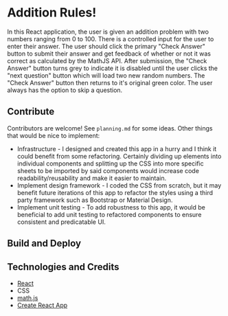 # Addition Rules!

In this React application, the user is given an addition problem with two numbers ranging from 0 to 100. There is a controlled input for the user to enter their answer. The user should click the primary "Check Answer" button to submit their answer and get feedback of whether or not it was correct as calculated by the MathJS API. After submission, the "Check Answer" button turns grey to indicate it is disabled until the user clicks the "next question" button which will load two new random numbers. The "Check Answer" button then returns to it's original green color. The user always has the option to skip a question.

## Contribute

Contributors are welcome! See `planning.md` for some ideas. Other things that would be nice to implement:

- Infrastructure - I designed and created this app in a hurry and I think it could benefit from some refactoring. Certainly dividing up elements into individual components and splitting up the CSS into more specific sheets to be imported by said components would increase code readability/reusability and make it easier to maintain.
- Implement design framework - I coded the CSS from scratch, but it may benefit future iterations of this app to refactor the styles using a third party framework such as Bootstrap or Material Design.
- Implement unit testing - To add robustness to this app, it would be beneficial to add unit testing to refactored components to ensure consistent and predicatable UI.

## Build and Deploy

## Technologies and Credits

- [React](https://reactjs.org/)
- CSS
- [math.js](https://api.mathjs.org/)
- [Create React App](https://github.com/facebook/create-react-app)

<!-- ## Documentation

Be sure to provide documentation. Create a README.md that provides the following details:

- What your application does;
- How other developers can contribute to your code base (installing dependencies, spinning up a development server, running tests, etc.);
- How to build and deploy your application. -->
